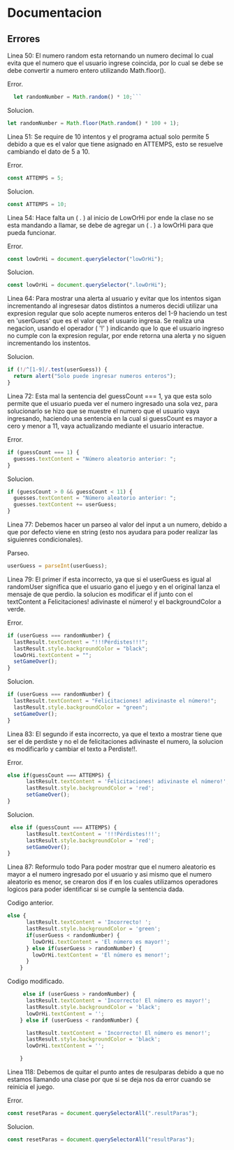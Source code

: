 # Documentacion

## Errores

Linea 50: El numero random esta retornando un numero decimal lo cual evita que el numero que el usuario ingrese coincida, por lo cual se debe se debe convertir a numero entero utilizando Math.floor().

Error.

````javascript
  let randomNumber = Math.random() * 10;```
````

Solucion.

```javascript
let randomNumber = Math.floor(Math.random() * 100 + 1);
```

Linea 51: Se require de 10 intentos y el programa actual solo permite 5 debido a que es el valor que tiene asignado en ATTEMPS, esto se resuelve cambiando el dato de 5 a 10.

Error.

```javascript
const ATTEMPS = 5;
```

Solucion.

```javascript
const ATTEMPS = 10;
```

Linea 54: Hace falta un ( . ) al inicio de LowOrHi por ende la clase no se esta mandando a llamar, se debe de agregar un ( . ) a lowOrHi para que pueda funcionar.

Error.

```javascript
const lowOrHi = document.querySelector("lowOrHi");
```

Solucion.

```javascript
const lowOrHi = document.querySelector(".lowOrHi");
```

Linea 64: Para mostrar una alerta al usuario y evitar que los intentos sigan incrementando al ingresesar datos distintos a numeros decidi utilizar una expresion regular que solo acepte numeros enteros del 1-9 haciendo un test en 'userGuess' que es el valor que el usuario ingresa. Se realiza una negacion, usando el operador ( '!' ) indicando que lo que el usuario ingreso no cumple con la expresion regular, por ende retorna una alerta y no siguen incrementando los instentos.

Solucion.

```javascript
if (!/^[1-9]/.test(userGuess)) {
  return alert("Solo puede ingresar numeros enteros");
}
```

Linea 72: Esta mal la sentencia del guessCount === 1, ya que esta solo permite que el usuario pueda ver el numero ingresado una sola vez, para solucionarlo se hizo que se muestre el numero que el usuario vaya ingresando, haciendo una sentencia en la cual si guessCount es mayor a cero y menor a 11, vaya actualizando mediante el usuario interactue.

Error.

```javascript
if (guessCount === 1) {
  guesses.textContent = "Número aleatorio anterior: ";
}
```

Solucion.

```javascript
if (guessCount > 0 && guessCount < 11) {
  guesses.textContent = "Número aleatorio anterior: ";
  guesses.textContent += userGuess;
}
```

Linea 77: Debemos hacer un parseo al valor del input a un numero, debido a que por defecto viene en string (esto nos ayudara para poder realizar las siguienres condicionales).

Parseo.

```javascript
userGuess = parseInt(userGuess);
```

Linea 79: El primer if esta incorrecto, ya que si el userGuess es igual al randomUser significa que el usuario gano el juego y en el original lanza el mensaje de que perdio. la solucion es modificar el if junto con el textContent a Felicitaciones! adivinaste el número! y el backgroundColor a verde.

Error.

```javascript
if (userGuess === randomNumber) {
  lastResult.textContent = "!!!Pérdistes!!!";
  lastResult.style.backgroundColor = "black";
  lowOrHi.textContent = "";
  setGameOver();
}
```

Solucion.

```javascript
if (userGuess === randomNumber) {
  lastResult.textContent = "Felicitaciones! adivinaste el número!";
  lastResult.style.backgroundColor = "green";
  setGameOver();
}
```

Linea 83: El segundo if esta incorrecto, ya que el texto a mostrar tiene que ser el de perdiste y no el de felicitaciones adivinaste el numero, la solucion es modificarlo y cambiar el texto a Perdiste!!.

Error.

```javascript
else if(guessCount === ATTEMPS) {
      lastResult.textContent = 'Felicitaciones! adivinaste el número!';
      lastResult.style.backgroundColor = 'red';
      setGameOver();
}
```

Solucion.

```javascript
 else if (guessCount === ATTEMPS) {
      lastResult.textContent = '!!!Pérdistes!!!';
      lastResult.style.backgroundColor = 'red';
      setGameOver();
}
```

Linea 87: Reformulo todo Para poder mostrar que el numero aleatorio es mayor a el numero ingresado por el usuario y asi mismo que el numero aleatorio es menor, se crearon dos if en los cuales utilizamos operadores logicos para poder identificar si se cumple la sentencia dada.

Codigo anterior.

```javascript
else {
      lastResult.textContent = 'Incorrecto! ';
      lastResult.style.backgroundColor = 'green';
      if(userGuess < randomNumber) {
        lowOrHi.textContent = 'El número es mayor!';
      } else if(userGuess > randomNumber) {
        lowOrHi.textContent = 'El número es menor!';
      }
    }
```

Codigo modificado.

```javascript
     else if (userGuess > randomNumber) {
      lastResult.textContent = 'Incorrecto! El número es mayor!';
      lastResult.style.backgroundColor = 'black';
      lowOrHi.textContent = '';
    } else if (userGuess < randomNumber) {

      lastResult.textContent = 'Incorrecto! El número es menor!';
      lastResult.style.backgroundColor = 'black';
      lowOrHi.textContent = '';

    }
```

Linea 118: Debemos de quitar el punto antes de resulparas debido a que no estamos llamando una clase por que si se deja nos da error cuando se reinicia el juego.

Error.

```javascript
const resetParas = document.querySelectorAll(".resultParas");
```

Solucion.

```javascript
const resetParas = document.querySelectorAll("resultParas");
```
